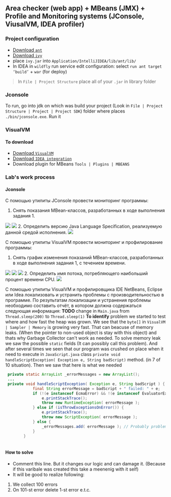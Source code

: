 ## Area checker (web app) + MBeans (JMX) + Profile and Monitoring systems (JConsole, ViusalVM, IDEA profiler)

### Project configuration
* <a href="https://ant.apache.org/bindownload.cgi">Download `ant`</a>
* <a href="https://ant.apache.org/ivy/download.cgi">Download `ivy`</a>
* place `ivy.jar` into `Application/IntelliJIDEA/lib/ant/lib/`
* In IDEA in `wildfly` run service edit configuration: select `run ant target ‘build’` + `war` (for deploy)
> In `File | Project Structure` place all of your `.jar` in library folder
### Jconsole 
To run, go into jdk on which was build your project (Look in `File | Project Structure | Project | Project SDK`) folder where places `./bin/jconsole.exe`. Run it
### VisualVM
#### To download
* <a href="https://visualvm.github.io/download.html">Download `VisualVM`</a>
* <a href="https://plugins.jetbrains.com/plugin/7115-visualvm-launcher/">Download `IDEA integration`</a>
* Download plugin for MBeans `Tools | Plugins | MBEANS`
### Lab's work process 
#### Jconsole 
С помощью утилиты JConsole провести мониторинг программы:

1. Снять показания MBean-классов, разработанных в ходе выполнения задания 1.
<img src="img/2.1_1.png">
<img src="img/2.1_2.png">
2. Определить версию Java Language Specification, реализуемую данной средой исполнения.
<img src="img/2.2.png">

С помощью утилиты VisualVM провести мониторинг и профилирование программы:

1. Снять график изменения показаний MBean-классов, разработанных в ходе выполнения задания 1, с течением времени.
<img src="img/3.1_1.png">
<img src="img/3.1_2.png">
<img src="img/3.1_3.png">
2. Определить имя потока, потребляющего наибольший процент времени CPU.
<img src="img/3.2.png">

С помощью утилиты VisualVM и профилировщика IDE NetBeans, Eclipse или Idea локализовать и устранить проблемы с производительностью в программе. По результатам локализации и устранения проблемы необходимо составить отчёт, в котором должна содержаться следующая информация:
**TODO** change in `Main.java` from `Thread.sleep(200)` to `Thread.sleep(1)` 
**To identify** problem we started to test where and how fast the heap was grown. We see that the `byte[]` in `VisualVM | Sampler | Memory` is growing very fast. That can beacuse of memory leaks. (When the pointer to non-used object is stay with this object) and thats why Garbage Collector can't work as needed. To solve memory leak we saw the possible `static` fields (It can possibly call this problem). And after several times we seen that our program was crushed on place when it need to execute in `JavaScript.java` class `private void handleScriptException( Exception e, String badScript)` method. (in 7 of 10 situation). Then we saw that here is what we needed 
``` java 
 private static ArrayList _errorMessages = new ArrayList();
 ...
 private void handleScriptException( Exception e, String badScript ) {
            final String errorMessage = badScript + " failed: " + e;
            if (!(e instanceof EcmaError) && !(e instanceof EvaluatorException)) {
                e.printStackTrace();
                throw new RuntimeException( errorMessage );
            } else if (isThrowExceptionsOnError()) {
                e.printStackTrace();
                throw new ScriptException( errorMessage );
            } else {
                _errorMessages.add( errorMessage ); // Probably problem is here
            }
        }
 
```
#### How to solve
* Comment this line. But it changes our logic and can damage it. (Because if this varibale was created this take a meenenig with it self)
* It will be good to realize following: 
1. We collect 100 errors 
2. On 101-st error delete 1-st error e.t.c.

